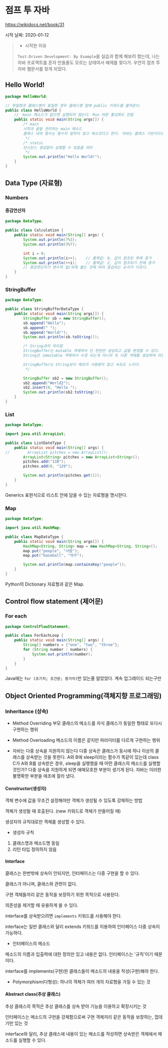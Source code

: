 # 점프 투 자바

https://wikidocs.net/book/31



시작 날짜: 2020-01-12

> - 시작한 이유
>
> `Test-Driven Development: By Example`을 실습과 함께 해보려 했는데, 나는 자바 프로젝트를 혼자 만들줄도 모르는 상태여서 예제를 찾다가. 우연히 점프 투 자바 웹문서를 찾게 되었다.



## Hello World!

```java
package HelloWorld;

// 파일명과 클래스명이 동일한 경우 클래스명 앞에 public 키워드를 붙여준다.
public class HelloWorld {
    //　main 메소드가 없으면 실행되지 않는다. Run 버튼 활성화도 안됨
    public static void main(String args[]) {
        /* main
        시작과 끝을 관리하는 main 메소드
        클래스 내의 함수는 함수라 말하지 않고 메소르다고 한다. 자바는 클래스 기반이므로 메소드라고 말하자.
         */
        /* static
        인스턴스 생성없이 실행할 수 있음을 의미
         */
        System.out.println("Hello World!");
    }
}
```



## Data Type (자료형)

### Numbers

#### 증감연산자

```java
package DataType;

public class Calculation {
    public static void main(String[] args) {
        System.out.println(7%3);
        System.out.println(3%7);

        int i = 0;
        System.out.println(i++);    // 출력값: 0, 값이 참조된 후에 증가
        System.out.println(++i);    // 출력값: 2, 값이 참조되기 전에 증가
        // 증감연산자가 변수의 앞/뒤에 붙는 것에 따라 증감되는 순서가 다르다.
    }
}
```



### StringBuffer

```java
package DataType;

public class StringBufferDataType {
    public static void main(String args[]) {
        StringBuffer sb = new StringBuffer();
        sb.append("Hello");
        sb.append(" ");
        sb.append("World!");
        System.out.println(sb.toString());

        /* String과의 차이점
        StringBuffer는 mutable 객체여서 단 한번만 생성되고 값을 변경할 수 있다.
        String은 immutable 객체여서 수정 되는게 아니라 또 다른 객체를 생성하여 리턴한다.

        StringBuffer는 String보다 메모리 사용량이 많고 속도도 느리다.
         */

        StringBuffer sb2 = new StringBuffer();
        sb2.append("World2");
        sb2.insert(0, "Hello ");
        System.out.println(sb2.toString());
    }
}
```



### List

```java
package DataType;

import java.util.ArrayList;

public class ListDateType {
    public static void main(String[] args) {
//        ArrayList pitches = new ArrayList();
        ArrayList<String> pitches = new ArrayList<String>();
        pitches.add("138");
        pitches.add(0, "129");

        System.out.println(pitches.get(1));
    }
}
```

Generics 표현식으로 리스트 안에 담을 수 있는 자료형을 명시한다.



### Map

```java
package DataType;

import java.util.HashMap;

public class MapDataType {
    public static void main(String args[]) {
        HashMap<String, String> map = new HashMap<String, String>();
        map.put("people", "사람");
        map.put("baseball", "야구");

        System.out.println(map.containsKey("people"));
    }
}
```

Python의 Dictionary 자료형과 같은 Map.





## Control flow statement (제어문)

### For each

```java
package ControlFlowStatement;

public class ForEachLoop {
    public static void main(String[] args) {
        String[] numbers = {"one", "two", "three"};
        for (String number : numbers) {
            System.out.println(number);
        }
    }
}
```

Java에는 `for (초기치; 조건문; 증가치)`만 있는줄 알았었다. 계속 업그레이드 되는구만





## Object Oriented Programming(객체지향 프로그래밍)

### Inheritance (상속)

- Method Overriding
  부모 클래스의 메소드를 자식 클래스가 동일한 형태로 또다시 구현하는 행위
- Method Overloading
  메소드의 이름은 같지만 파라미터를 다르게 구현하는 행위

- 자바는 다중 상속을 지원하지 않는다
  다중 상속은 클래스가 동시에 하나 이상의 클래스를 상속받는 것을 뜻한다.
  A와 B에 sleep이라는 함수가 똑같이 있는데 class C가 A와 B를 상속받은 경우, sleep을 실행했을 때 어떤 클래스의 메소드를 실행할 것인가?
  다중 상속을 지원하게 되면 애매모호한 부분이 생기게 된다. 자바는 이러한 불명확한 부분을 애초에 잘라 냈다.



#### Constructor(생성자)

객체 변수에 값을 무조건 설정해야만 객체가 생성될 수 있도록 강제하는 방법

객체가 생성될 때 호출된다. (new 키워드로 객체가 만들어질 때)

생성자의 규칙대로만 객체를 생성할 수 있다.



- 생성자 규칙

1. 클래스명과 메소드명 동일
2. 리턴 타입 정의하지 않음



#### Interface

클래스는 한번밖에 상속이 안되지만, 인터페이스는 다중 구현을 할 수 있다.

클래스가 아니며, 클래스와 관련이 없다.

구현 객체들끼리 같은 동작을 보장하기 위한 목적으로 사용된다.

의존성을 제거할 때 유용하게 쓸 수 있다.

interface를 상속받으려면 `implements` 키워드를 사용해야 한다.

interface는 일반 클래스와 달리 extends 키워드를 이용하여 인터페이스 다중 상속이 가능하다.



- 인터페이스의 메소드

메소드의 이름과 입출력에 대한 정의만 있고 내용은 없다. 인터페이스는 '규칙'이기 때문이다.

interface를 implements(구현)한 클래스들이 메소드의 내용을 작성(구현)해야 한다.



- Polymorphism(다형성): 하나의 객체가 여러 개의 자료형을 가질 수 있는 것





#### Abstract class(추상 클래스)

추상 클래스의 목적은 추상 클래스를 상속 받아 기능을 이용하고 확장시키는 것

인터페이스는 메소드의 구현을 강제함으로써 구현 객체끼리 같은 동작을 보장하는, 껍데기만 있는 것



interface와 달리, 추상 클래스에 내용이 있는 메소드를 작성하면 상속받은 객체에서 메소드를 실행할 수 있다.